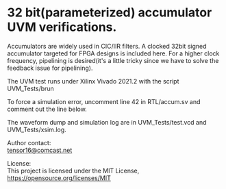 # 32 bit(parameterized) accumulator UVM verifications.
Accumulators are widely used in CIC/IIR filters.
A clocked 32bit signed accumulator targeted for FPGA designs is included here.
For a higher clock frequency, pipelining is desired(it's a little tricky since we have to solve the
feedback issue for pipelining).

The UVM test runs under Xilinx Vivado 2021.2 with the script UVM_Tests/brun

To force a simulation error, uncomment line 42 in RTL/accum.sv and comment out the line below.

The waveform dump and simulation log are in UVM_Tests/test.vcd and UVM_Tests/xsim.log.

Author contact:\
	tensor16@comcast.net

License:\
This project is licensed under the MIT License, https://opensource.org/licenses/MIT
